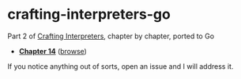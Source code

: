 # crafting-interpreters-go
Part 2 of [Crafting Interpreters](https://craftinginterpreters.com/), chapter by chapter, ported to Go

* **[Chapter 14](https://github.com/kalexmills/crafting-interpreters-go/releases/tag/ch14)** ([browse](https://github.com/kalexmills/crafting-interpreters-go/tree/ch14))

If you notice anything out of sorts, open an issue and I will address it.
